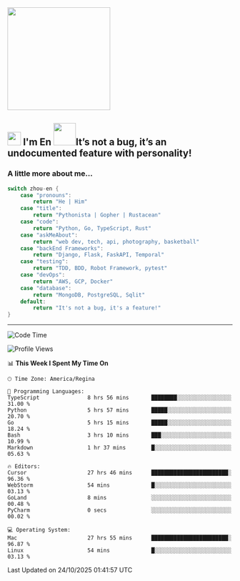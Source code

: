 <img align='center' src="https://media.giphy.com/media/GP1TJJSV4Ys1r64q2A/giphy.gif" width="230">

<h2><img src="https://emojis.slackmojis.com/emojis/images/1531849430/4246/blob-sunglasses.gif?1531849430" width="30"/> I'm En <img src="https://media.giphy.com/media/12oufCB0MyZ1Go/giphy.gif" width="50">It’s not a bug, it’s an undocumented feature with personality!</h2>


<!-- <img align='right' src="https://media.giphy.com/media/M9gbBd9nbDrOTu1Mqx/giphy.gif" width="230"> -->


### A little more about me... 
<!--
```javascript
const zhou-en = {
    pronouns: "He" | "Him",
    title: "Pythonista" | "Gopher" | "Rustacean",
    code: ["Python", "Go", "Rust", "TypeScript"],
    askMeAbout: ["web dev", "tech", "app dev", "photography"],
    technologies: {
        backEnd: {
            python: ["Django", "Flask", "FaskAPI"],
            go: []
        },
        scraping: ["selenium", "scrapy", "spider"],
        testing: ["Robot Framework"],
        devOps: ["AWS", "Docker", "GCP", "Nginx"],
        databases: ["mongo", "postgresql", "sqlite"],
        misc: ["Firebase", "Heroku"]
    },
    architecture: ["Event Driven Architecture", "Microservices"],
    currentFocus: ["Temporal", "Rust"],
    funFact: "It's not a bug, it's a feature!"
};
```
  -->

```go
switch zhou-en {
    case "pronouns":
        return "He | Him"
    case "title":
        return "Pythonista | Gopher | Rustacean"
    case "code":
        return "Python, Go, TypeScript, Rust"
    case "askMeAbout":
        return "web dev, tech, api, photography, basketball"
    case "backEnd Frameworks":
        return "Django, Flask, FaskAPI, Temporal"
    case "testing":
        return "TDD, BDD, Robot Framework, pytest"
    case "devOps":
        return "AWS, GCP, Docker"
    case "database":
        return "MongoDB, PostgreSQL, Sqlit"
    default:
        return "It's not a bug, it's a feature!"
}
```




---
<!--START_SECTION:waka-->
![Code Time](http://img.shields.io/badge/Code%20Time-2%2C625%20hrs%208%20mins-blue)

![Profile Views](http://img.shields.io/badge/Profile%20Views-0-blue)

📊 **This Week I Spent My Time On** 

```text
🕑︎ Time Zone: America/Regina

💬 Programming Languages: 
TypeScript               8 hrs 56 mins       ████████░░░░░░░░░░░░░░░░░   31.00 % 
Python                   5 hrs 57 mins       █████░░░░░░░░░░░░░░░░░░░░   20.70 % 
Go                       5 hrs 15 mins       █████░░░░░░░░░░░░░░░░░░░░   18.24 % 
Bash                     3 hrs 10 mins       ███░░░░░░░░░░░░░░░░░░░░░░   10.99 % 
Markdown                 1 hr 37 mins        █░░░░░░░░░░░░░░░░░░░░░░░░   05.63 % 

🔥 Editors: 
Cursor                   27 hrs 46 mins      ████████████████████████░   96.36 % 
WebStorm                 54 mins             █░░░░░░░░░░░░░░░░░░░░░░░░   03.13 % 
GoLand                   8 mins              ░░░░░░░░░░░░░░░░░░░░░░░░░   00.48 % 
PyCharm                  0 secs              ░░░░░░░░░░░░░░░░░░░░░░░░░   00.02 % 

💻 Operating System: 
Mac                      27 hrs 55 mins      ████████████████████████░   96.87 % 
Linux                    54 mins             █░░░░░░░░░░░░░░░░░░░░░░░░   03.13 % 
```


 Last Updated on 24/10/2025 01:41:57 UTC
<!--END_SECTION:waka-->
